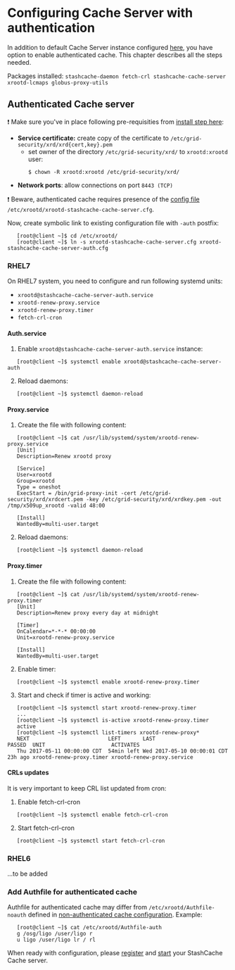 # Configuring Cache Server with authentication

In addition to default Cache Server instance configured [here](configure-cache.md), you have option to enable authenticated cache. This chapter describes all the steps needed. 

Packages installed: `stashcache-daemon fetch-crl stashcache-cache-server xrootd-lcmaps globus-proxy-utils`

## Authenticated Cache server

:heavy_exclamation_mark: Make sure you've in place following pre-requisities from [install step here](install.md):
* __Service certificate:__ create copy of the certificate to `/etc/grid-security/xrd/xrd{cert,key}.pem`
   * set owner of the directory `/etc/grid-security/xrd/` to `xrootd:xrootd` user:
      ```
      $ chown -R xrootd:xrootd /etc/grid-security/xrd/
      ```
* __Network ports__: allow connections on port `8443 (TCP)` 

:heavy_exclamation_mark: Beware, authenticated cache requires presence of the [config file](../configs/xrootd-stashcache-cache-server.cfg) `/etc/xrootd/xrootd-stashcache-cache-server.cfg`. 

Now, create symbolic link to existing configuration file with `-auth` postfix:
```
   [root@client ~]$ cd /etc/xrootd/
   [root@client ~]$ ln -s xrootd-stashcache-cache-server.cfg xrootd-stashcache-cache-server-auth.cfg
```

### RHEL7

On RHEL7 system, you need to configure and run following systemd units:
* `xrootd@stashcache-cache-server-auth.service`
* `xrootd-renew-proxy.service`
* `xrootd-renew-proxy.timer`
* `fetch-crl-cron`

#### Auth.service
1. Enable `xrootd@stashcache-cache-server-auth.service` instance:
```
   [root@client ~]$ systemctl enable xrootd@stashcache-cache-server-auth
```

2. Reload daemons:
```
   [root@client ~]$ systemctl daemon-reload
```

#### Proxy.service
1. Create the file with following content:
```
   [root@client ~]$ cat /usr/lib/systemd/system/xrootd-renew-proxy.service
   [Unit]
   Description=Renew xrootd proxy

   [Service]
   User=xrootd
   Group=xrootd
   Type = oneshot
   ExecStart = /bin/grid-proxy-init -cert /etc/grid-security/xrd/xrdcert.pem -key /etc/grid-security/xrd/xrdkey.pem -out /tmp/x509up_xrootd -valid 48:00

   [Install]
   WantedBy=multi-user.target
```

2. Reload daemons:
```
   [root@client ~]$ systemctl daemon-reload
```

#### Proxy.timer
1. Create the file with following content:
```
   [root@client ~]$ cat /usr/lib/systemd/system/xrootd-renew-proxy.timer
   [Unit]
   Description=Renew proxy every day at midnight
   
   [Timer]
   OnCalendar=*-*-* 00:00:00
   Unit=xrootd-renew-proxy.service
   
   [Install]
   WantedBy=multi-user.target
```

2. Enable timer:
```
   [root@client ~]$ systemctl enable xrootd-renew-proxy.timer
```

3. Start and check if timer is active and working:
```
   [root@client ~]$ systemctl start xrootd-renew-proxy.timer
   ...
   [root@client ~]$ systemctl is-active xrootd-renew-proxy.timer
   active
   [root@client ~]$ systemctl list-timers xrootd-renew-proxy*
   NEXT                         LEFT       LAST                         PASSED  UNIT                     ACTIVATES
   Thu 2017-05-11 00:00:00 CDT  54min left Wed 2017-05-10 00:00:01 CDT  23h ago xrootd-renew-proxy.timer xrootd-renew-proxy.service
```

#### CRLs updates
It is very important to keep CRL list updated from cron:
1. Enable fetch-crl-cron
```
   [root@client ~]$ systemctl enable fetch-crl-cron
```

2. Start fetch-crl-cron
```
   [root@client ~]$ systemctl start fetch-crl-cron
```

### RHEL6
...to be added

### Add Authfile for authenticated cache
Authfile for authenticated cache may differ from `/etc/xrootd/Authfile-noauth` defined in [non-authenticated cache configuration](configure-cache.md). Example:
```
   [root@client ~]$ cat /etc/xrootd/Authfile-auth 
   g /osg/ligo /user/ligo r
   u ligo /user/ligo lr / rl
```

When ready with configuration, please [register](../ops/register.md) and [start](../ops/start.md) your StashCache Cache server.
